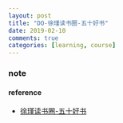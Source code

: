 ```yaml
---
layout: post
title: "DO-徐瑾读书圈-五十好书"
date: 2019-02-10
comments: true
categories: [learning, course]
---
```


### note 



#### reference
* [徐瑾读书圈-五十好书](https://wx.zsxq.com/dweb/#/index/455488815248)